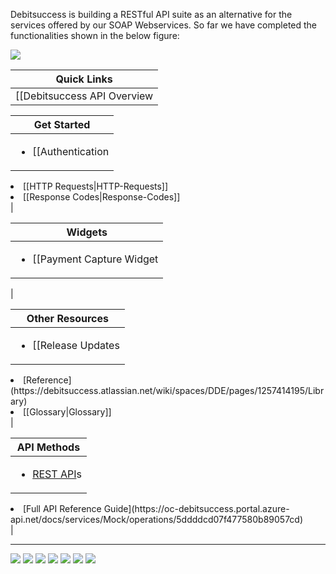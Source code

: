 Debitsuccess is building a RESTful API suite as an alternative for the services offered by our SOAP Webservices. So far we have completed the functionalities shown in the below figure:



![](../assets/images/image-20200902-212547.png)



|  **Quick Links**  | 
|  --- | 
| [[Debitsuccess API Overview|Debitsuccess-API-Overview]] | 



|  **Get Started**  | 
|  --- | 
| <ul><li>[[Authentication|Authentication]]

</li><li>[[HTTP Requests|HTTP-Requests]]

</li><li>[[Response Codes|Response-Codes]]

</li></ul> | 



|  **Widgets**  | 
|  --- | 
| <ul><li>[[Payment Capture Widget|Payment-Capture-Widget]]

</li></ul> | 



|  **Other Resources**  | 
|  --- | 
| <ul><li>[[Release Updates|REST-API-Change-History]]

</li><li>[Reference](https://debitsuccess.atlassian.net/wiki/spaces/DDE/pages/1257414195/Library)

</li><li>[[Glossary|Glossary]]

</li></ul> | 



|  **API Methods**  | 
|  --- | 
| <ul><li>[REST API](https://debitsuccess.atlassian.net/wiki/spaces/DDE/pages/1157791982/Workflows)s 

</li><li>[Full API Reference Guide](https://oc-debitsuccess.portal.azure-api.net/docs/services/Mock/operations/5ddddcd07f477580b89057cd)

</li></ul> | 



*****
![](../assets/images/image-20210218-013302.png)
![](../assets/images/image-20200910-002102.png)
![](../assets/images/image-20210218-001546.png)
![](../assets/images/image-20210218-001631.png)
![](../assets/images/user-plus-solid.png)
![](../assets/images/user-cog-solid.jpg)
![](../assets/images/file-invoice-dollar-solid.png)
